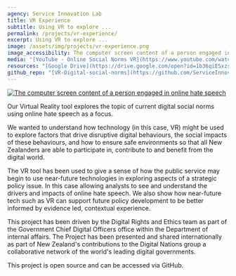 ```yaml
---
agency: Service Innovation Lab
title: VR Experience
subtitle: Using VR to explore ...
permalink: /projects/vr-experience/
excerpt: Using VR to explore ...
image: /assets/img/projects/vr-experience.png
image_accessibility: The computer screen content of a person engaged in online hate speech.
media: "[YouTube - Online Social Norms VR](https://www.youtube.com/watch?v=pUIPbUMwqHg)"
resources: "[Google Drive](https://drive.google.com/open?id=1b36qiESxzsd6_XpI75Xr1MMSh0Kn1ZJT)"
github_repo: "[VR-Digital-social-norms](https://github.com/ServiceInnovationLab/VR-Digital-social-norms/wiki)"
---
```


[![The computer screen content of a person engaged in online hate speech](https://www.youtube.com/watch?v=pUIPbUMwqHg)](https://www.youtube.com/watch?v=pUIPbUMwqHg)

Our Virtual Reality tool explores the topic of current digital social norms using online hate speech as a focus.

We wanted to understand how technology (in this case, VR) might be used to explore factors that drive disruptive digital behaviours, the social impacts of these behaviours, and how to ensure safe environments so that all New Zealanders are able to participate in, contribute to and benefit from the digital world.

The VR tool has been used to give a sense of how the public service may begin to use near-future technologies in exploring aspects of a strategic policy issue. In this case allowing analysts to see and understand the drivers and impacts of online hate speech. We also show how near-future tech such as VR can support future policy development to be better informed by evidence led, contextual experience.

This project has been driven by the Digital Rights and Ethics team as part of the Government Chief Digital Officers office within the Department of internal affairs. The Project has been presented and shared internationally as part of New Zealand's contributions to the Digital Nations group a collaborative network of the world's leading digital governments.

This project is open source and can be accessed via GitHub.
